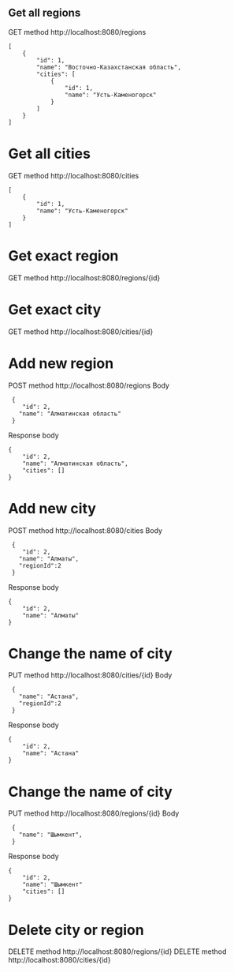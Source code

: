 ## Get all regions
GET method http://localhost:8080/regions
```
[
    {
        "id": 1,
        "name": "Восточно-Казахстанская область",
        "cities": [
            {
                "id": 1,
                "name": "Усть-Каменогорск"
            }
        ]
    }
]
```
# Get all cities
GET method http://localhost:8080/cities
```
[
    {
        "id": 1,
        "name": "Усть-Каменогорск"
    }
]
```
# Get exact region
GET method http://localhost:8080/regions/{id}
# Get exact city
GET method http://localhost:8080/cities/{id}

# Add new region
POST method http://localhost:8080/regions
Body
```
 {
    "id": 2,
   "name": "Алматинская область"
 }
```
Response body
```
{
    "id": 2,
    "name": "Алматинская область",
    "cities": []
}
```
# Add new city
POST method http://localhost:8080/cities
Body
```
 {
    "id": 2,
   "name": "Алматы",
   "regionId":2
 }
```
Response body
```
{
    "id": 2,
    "name": "Алматы"
}
```
# Change the name of city
PUT method http://localhost:8080/cities/{id}
Body
```
 {
   "name": "Астана",
   "regionId":2
 }
```
Response body
```
{
    "id": 2,
    "name": "Астана"
}
```
# Change the name of city
PUT method http://localhost:8080/regions/{id}
Body
```
 {
   "name": "Шымкент",
 }
```
Response body
```
{
    "id": 2,
    "name": "Шымкент"
    "cities": []
}
```
# Delete city or region
DELETE method http://localhost:8080/regions/{id}
DELETE method http://localhost:8080/cities/{id}







